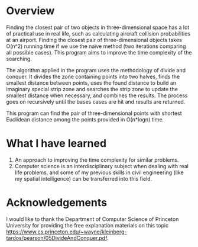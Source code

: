 # Overview
<p>Finding the closest pair of two objects in three-dimensional space has a lot of practical use in real life, such as calculating aircraft collision probabilities at an airport. Finding the closest pair of three-dimensional objects takes O(n^2) running time if we use the naïve method (two iterations comparing all possible cases). This program aims to improve the time complexity of the searching. </p>
<p>The algorithm applied in the program uses the methodology of divide and conquer. It divides the zone containing points into two halves, finds the smallest distance between points, uses the found distance to build an imaginary special strip zone and searches the strip zone to update the smallest distance when necessary, and combines the results. The process goes on recursively until the bases cases are hit and results are returned. </p>
<p>This program can find the pair of three-dimensional points with shortest Euclidean distance among the points provided in O(n*logn) time. </p>

# What I have learned
1. An approach to improving the time complexity for similar problems.
2. Computer science is an interdisciplinary subject when dealing with real life problems, and some of my previous skills in civil engineering (like my spatial intelligence) can be transferred into this field.

# Acknowledgements
I would like to thank the Department of Computer Science of Princeton University for providing the free explanation materials on this topic https://www.cs.princeton.edu/~wayne/kleinberg-tardos/pearson/05DivideAndConquer.pdf.
